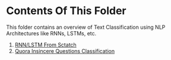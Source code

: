 # Contents Of This Folder
This folder contains an overview of Text Classification using NLP Architectures like RNNs, LSTMs, etc. </br>

1. [RNN/LSTM From Sctatch](Text_Classification_NLP.ipynb)
2. [Quora Insincere Questions Classification](Quora/)
